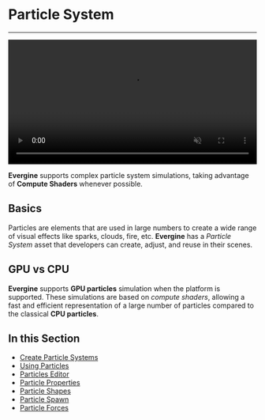 # Particle System
---

<video autoplay loop muted width="100%" height="auto">
  <source src="images/fire_low.mp4" type="video/mp4">
</video>

**Evergine** supports complex particle system simulations, taking advantage of **Compute Shaders** whenever possible.

## Basics
Particles are elements that are used in large numbers to create a wide range of visual effects like sparks, clouds, fire, etc. **Evergine** has a *Particle System* asset that developers can create, adjust, and reuse in their scenes.

## GPU vs CPU
**Evergine** supports **GPU particles** simulation when the platform is supported. These simulations are based on *compute shaders*, allowing a fast and efficient representation of a large number of particles compared to the classical **CPU particles**.

## In this Section
* [Create Particle Systems](create_particles.md)
* [Using Particles](using_particles.md)
* [Particles Editor](particles_editor.md)
* [Particle Properties](particle_properties.md)
* [Particle Shapes](particle_shapes.md)
* [Particle Spawn](particle_spawn.md)
* [Particle Forces](particle_forces.md)